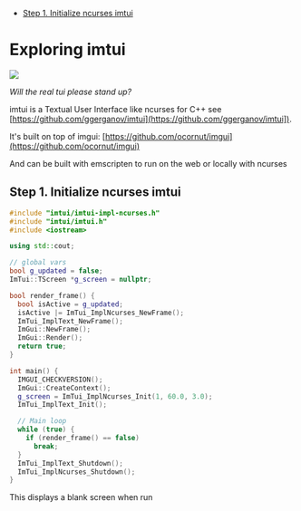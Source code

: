 <!-- vscode-markdown-toc -->
* [Step 1. Initialize ncurses imtui](#Step1.Initializencursesimtui)

<!-- vscode-markdown-toc-config
	numbering=false
	autoSave=true
	/vscode-markdown-toc-config -->
<!-- /vscode-markdown-toc -->


# Exploring imtui 


<img src="https://i.imgur.com/NzkRioZ.png"/>

*Will the real tui please stand up?*

imtui is a Textual User Interface like ncurses for C++ see [https://github.com/ggerganov/imtui](https://github.com/ggerganov/imtui]).

It's built on top of imgui: [https://github.com/ocornut/imgui](https://github.com/ocornut/imgui)

And can be built with emscripten to run on the web or locally with ncurses


## <a name='Step1.Initializencursesimtui'></a>Step 1. Initialize ncurses imtui 

```c++
#include "imtui/imtui-impl-ncurses.h"
#include "imtui/imtui.h"
#include <iostream>

using std::cout;

// global vars
bool g_updated = false;
ImTui::TScreen *g_screen = nullptr;

bool render_frame() {
  bool isActive = g_updated;
  isActive |= ImTui_ImplNcurses_NewFrame();
  ImTui_ImplText_NewFrame();
  ImGui::NewFrame();
  ImGui::Render();
  return true;
}

int main() {
  IMGUI_CHECKVERSION();
  ImGui::CreateContext();
  g_screen = ImTui_ImplNcurses_Init(1, 60.0, 3.0);
  ImTui_ImplText_Init();

  // Main loop
  while (true) {
    if (render_frame() == false)
      break;
  }
  ImTui_ImplText_Shutdown();
  ImTui_ImplNcurses_Shutdown();
}
```

This displays a blank screen when run 